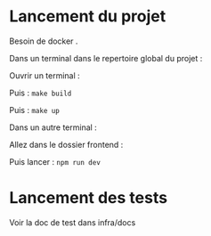 # Lancement du projet 

Besoin de docker .

Dans un terminal dans le repertoire global du projet : 

Ouvrir un terminal :

Puis : ```make build```

Puis : ```make up```

Dans un autre terminal : 

Allez dans le dossier frontend :  

Puis lancer : ```npm run dev```

# Lancement des tests

Voir la doc de test dans infra/docs